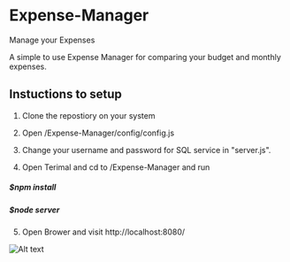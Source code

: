 # Expense-Manager
Manage your Expenses

A simple to use Expense Manager for comparing your budget and monthly expenses.

## Instuctions to setup

1. Clone the repostiory on your system

2. Open /Expense-Manager/config/config.js

3. Change your username and password for SQL service in "server.js".
4. Open Terimal and cd to /Expense-Manager and run
    
##### $npm install
    
##### $node server

5. Open Brower and visit http://localhost:8080/

![Alt text](https://github.com/Karanjain98/Expense-Manager/images/1.png?raw=true "SIGN UP")



